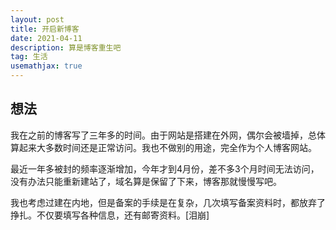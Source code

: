 ```yaml
---
layout: post
title: 开启新博客
date: 2021-04-11
description: 算是博客重生吧
tag: 生活
usemathjax: true
---  
```


## 想法

我在之前的博客写了三年多的时间。由于网站是搭建在外网，偶尔会被墙掉，总体算起来大多数时间还是正常访问。我也不做别的用途，完全作为个人博客网站。

最近一年多被封的频率逐渐增加，今年才到4月份，差不多3个月时间无法访问，没有办法只能重新建站了，域名算是保留了下来，博客那就慢慢写吧。

我也考虑过建在内地，但是备案的手续是在复杂，几次填写备案资料时，都放弃了挣扎。不仅要填写各种信息，还有邮寄资料。[泪崩]

